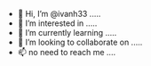 - 👋 Hi, I’m @ivanh33 .....
- 👀 I’m interested in .....
- 🌱 I’m currently learning .....
- 💞️ I’m looking to collaborate on .....
- 📫 no need to reach me ....
<!---
ivanh33/ivanh33 is a ✨ special ✨ repository because its `README.md` (this file) appears on your GitHub profile.
You can click the Preview link to take a look at your changes.
--->

